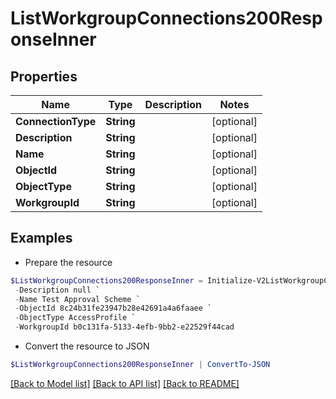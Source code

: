 # ListWorkgroupConnections200ResponseInner
## Properties

Name | Type | Description | Notes
------------ | ------------- | ------------- | -------------
**ConnectionType** | **String** |  | [optional] 
**Description** | **String** |  | [optional] 
**Name** | **String** |  | [optional] 
**ObjectId** | **String** |  | [optional] 
**ObjectType** | **String** |  | [optional] 
**WorkgroupId** | **String** |  | [optional] 

## Examples

- Prepare the resource
```powershell
$ListWorkgroupConnections200ResponseInner = Initialize-V2ListWorkgroupConnections200ResponseInner  -ConnectionType AccessRequestReviewer `
 -Description null `
 -Name Test Approval Scheme `
 -ObjectId 8c24b31fe23947b28e42691a4a6faaee `
 -ObjectType AccessProfile `
 -WorkgroupId b0c131fa-5133-4efb-9bb2-e22529f44cad
```

- Convert the resource to JSON
```powershell
$ListWorkgroupConnections200ResponseInner | ConvertTo-JSON
```

[[Back to Model list]](../README.md#documentation-for-models) [[Back to API list]](../README.md#documentation-for-api-endpoints) [[Back to README]](../README.md)

